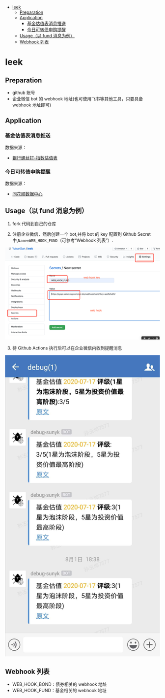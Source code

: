 <!--ts-->
   * [leek](#leek)
      * [Preparation](#preparation)
      * [Application](#application)
         * [基金估值表消息推送](#基金估值表消息推送)
         * [今日可转债申购提醒](#今日可转债申购提醒)
      * [Usage（以 fund 消息为例）](#usage以-fund-消息为例)
      * [Webhook 列表](#webhook-列表)

<!-- Added by: sunyk, at: Thu Sep  3 07:52:37 CST 2020 -->

<!--te-->

# leek

## Preparation

- github 账号
- 企业微信 bot 的 webhook 地址(也可使用飞书等其他工具，只要具备 webhook 地址即可)

## Application

### 基金估值表消息推送

数据来源：

- [银行螺丝钉-指数估值表](https://danjuanapp.com/screw/valuation-table)

### 今日可转债申购提醒

数据来源：
- [同花顺数据中心](http://data.10jqka.com.cn/ipo/bond/)

## Usage（以 fund 消息为例）

1. fork 代码到自己的仓库

2. 注册企业微信，然后创建一个 bot,并将 bot 的 key 配置到 Github Secret 中,`Name=WEB_HOOK_FUND`（可参考“Webhook 列表”）.

![fund](./assets/fund1.jpg)

3. 待 Github Actions 执行后可以在企业微信内收到提醒消息

![fund2](./assets/fund2.jpg)


## Webhook 列表

- WEB_HOOK_BOND：债券相关的 webhook 地址
- WEB_HOOK_FUND：基金相关的 webhook 地址
